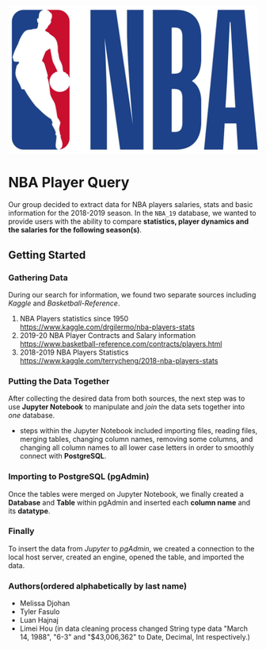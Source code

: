 ![NBA_Logo](NBA_Logo.jpg)

# NBA Player Query

Our group decided to extract data for NBA players salaries, stats and basic information for the 2018-2019 season.
In the `NBA_19` database, we wanted to provide users with the ability to compare **statistics, player dynamics and the salaries for the following season(s)**.

## Getting Started

### Gathering Data
During our search for information, we found two separate sources including *Kaggle* and *Basketball-Reference*.
1. NBA Players statistics since 1950  
https://www.kaggle.com/drgilermo/nba-players-stats
2. 2019-20 NBA Player Contracts and Salary information   
https://www.basketball-reference.com/contracts/players.html
3. 2018-2019 NBA Players Statistics   
https://www.kaggle.com/terrycheng/2018-nba-players-stats

### Putting the Data Together
After collecting the desired data from both sources, the next step was to use **Jupyter Notebook** to manipulate and *join* the data sets together into *one* database.
- steps within the Jupyter Notebook included importing files, reading files, merging tables, changing column names, removing some columns, and changing all column names to all lower case letters in order to smoothly connect with **PostgreSQL**.

### Importing to PostgreSQL (pgAdmin)
Once the tables were merged on Jupyter Notebook, we finally created a **Database** and **Table** within pgAdmin and inserted each **column name** and its **datatype**.

### Finally
To insert the data from *Jupyter* to *pgAdmin*, we created a connection to the local host server, created an engine, opened the table, and imported the data. 

### Authors(ordered alphabetically by last name)
- Melissa Djohan
- Tyler Fasulo
- Luan Hajnaj
- Limei Hou (in data cleaning process changed String type data "March 14, 1988", "6-3" and "$43,006,362" to Date, Decimal, Int respectively.)
